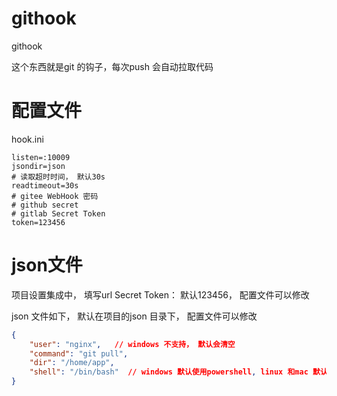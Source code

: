 # githook


githook

这个东西就是git 的钩子，每次push 会自动拉取代码  

# 配置文件
hook.ini
```
listen=:10009
jsondir=json
# 读取超时时间， 默认30s
readtimeout=30s
# gitee WebHook 密码
# github secret
# gitlab Secret Token
token=123456
```


# json文件
项目设置集成中， 填写url
Secret Token： 默认123456，  配置文件可以修改

json 文件如下， 默认在项目的json 目录下， 配置文件可以修改
```json
{
    "user": "nginx",   // windows 不支持， 默认会清空
    "command": "git pull",
    "dir": "/home/app",
    "shell": "/bin/bash"  // windows 默认使用powershell, linux 和mac 默认/bin/bash
}
```